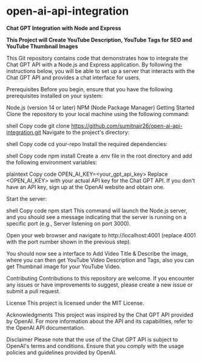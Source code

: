 # open-ai-api-integration

**Chat GPT Integration with Node and Express**

**This Project will Create YouTube Description, YouTube Tags for SEO and YouTube Thumbnail Images**

This Git repository contains code that demonstrates how to integrate the Chat GPT API with a Node.js and Express application. By following the instructions below, you will be able to set up a server that interacts with the Chat GPT API and provides a chat interface for users.

Prerequisites
Before you begin, ensure that you have the following prerequisites installed on your system:

Node.js (version 14 or later)
NPM (Node Package Manager)
Getting Started
Clone the repository to your local machine using the following command:

shell
Copy code
git clone https://github.com/sumitnair26/open-ai-api-integration.git
Navigate to the project's directory:

shell
Copy code
cd your-repo
Install the required dependencies:

shell
Copy code
npm install
Create a .env file in the root directory and add the following environment variables:

plaintext
Copy code
OPEN_AI_KEY=<your_gpt_api_key>
Replace <OPEN_AI_KEY> with your actual API key for the Chat GPT API. If you don't have an API key, sign up at the OpenAI website and obtain one.

Start the server:

shell
Copy code
npm start
This command will launch the Node.js server, and you should see a message indicating that the server is running on a specific port (e.g., Server listening on port 3000).

Open your web browser and navigate to http://localhost:4001 (replace 4001 with the port number shown in the previous step).

You should now see a interface to Add Video Title & Describe the image, where you can then get YouTube Video Description and Tags, also you can get Thumbnail image for your YouTube Video.

Contributing
Contributions to this repository are welcome. If you encounter any issues or have improvements to suggest, please create a new issue or submit a pull request.

License
This project is licensed under the MIT License.

Acknowledgments
This project was inspired by the Chat GPT API provided by OpenAI. For more information about the API and its capabilities, refer to the OpenAI API documentation.

Disclaimer
Please note that the use of the Chat GPT API is subject to OpenAI's terms and conditions. Ensure that you comply with the usage policies and guidelines provided by OpenAI.




